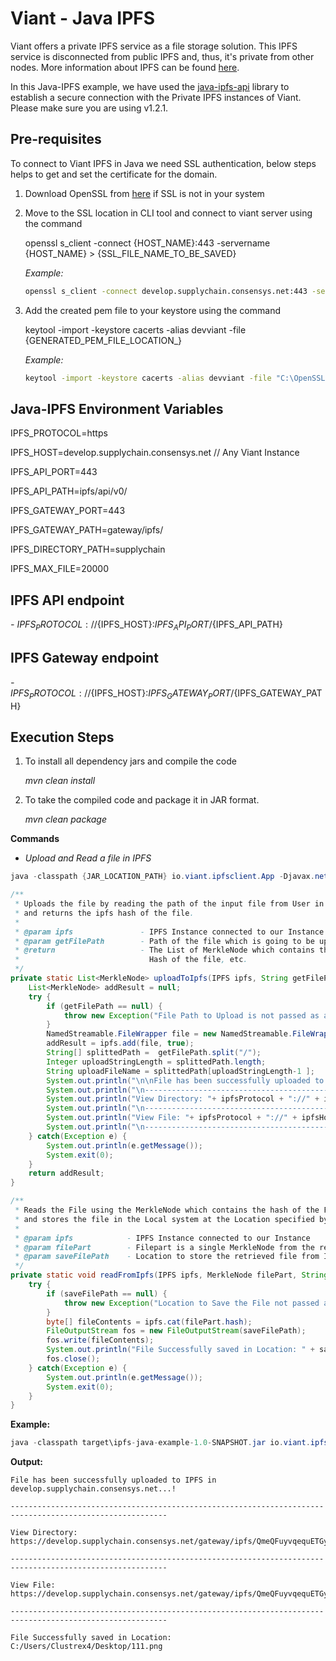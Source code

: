 # Viant - Java IPFS

Viant offers a private IPFS service as a file storage solution. This IPFS service is disconnected from public IPFS and, thus, it's private from other nodes. More information about IPFS can be found [here](https://ipfs.io/docs/getting-started/).

In this Java-IPFS example, we have used the [java-ipfs-api](https://github.com/ipfs/java-ipfs-api) library to establish a secure connection with the Private IPFS instances of Viant. Please make sure you are using v1.2.1.

## Pre-requisites

To connect to Viant IPFS in Java we need SSL authentication, below steps helps to get and set the certificate for the domain.

1. Download OpenSSL from [here](https://www.openssl.org/) if SSL is not in your system
2. Move to the SSL location in CLI tool and connect to viant server using the command

     openssl s_client -connect {HOST_NAME}:443 -servername {HOST_NAME} > {SSL_FILE_NAME_TO_BE_SAVED}

    *Example:*
    ```bash
    openssl s_client -connect develop.supplychain.consensys.net:443 -servername develop.supplychain.consensys.net > develop.supplychain.consensys.net_ssl_cert.pem
    ```
3. Add the created pem file to your keystore using the command

    keytool -import -keystore cacerts -alias devviant -file {GENERATED_PEM_FILE_LOCATION_}

    *Example:*

    ```bash
    keytool -import -keystore cacerts -alias devviant -file "C:\OpenSSL-Win64\bin\develop.supplychain.consensys.net_ssl_cert.pem"
    ```

## Java-IPFS Environment Variables

IPFS_PROTOCOL=https

IPFS_HOST=develop.supplychain.consensys.net // Any Viant Instance

IPFS_API_PORT=443

IPFS_API_PATH=ipfs/api/v0/

IPFS_GATEWAY_PORT=443

IPFS_GATEWAY_PATH=gateway/ipfs/

IPFS_DIRECTORY_PATH=supplychain

IPFS_MAX_FILE=20000

## IPFS API endpoint

*-* ${IPFS_PROTOCOL}://${IPFS_HOST}:${IPFS_API_PORT}/${IPFS_API_PATH}

## IPFS Gateway endpoint

*-* ${IPFS_PROTOCOL}://${IPFS_HOST}:${IPFS_GATEWAY_PORT}/${IPFS_GATEWAY_PATH}

## Execution Steps

1. To install all dependency jars and compile the code

    *mvn clean install*
2. To take the compiled code and package it in JAR format.

    *mvn clean package*

**Commands**

- *Upload and Read a file in IPFS*

```java
java -classpath {JAR_LOCATION_PATH} io.viant.ipfsclient.App -Djavax.net.ssl.trustStore={SSL_LOCATION} -Djavax.net.ssl.trustStorePassword={SSL_PASSWORD} uploadFilePath={FILE_LOCATION_PATH} downloadFilePath={FILE_DOWNLOAD_LOCATION_PATH}
```

```java
/**
 * Uploads the file by reading the path of the input file from User in CLI to IPFS
 * and returns the ipfs hash of the file.
 *
 * @param ipfs               - IPFS Instance connected to our Instance
 * @param getFilePath        - Path of the file which is going to be uploaded
 * @return                   - The List of MerkleNode which contains the FilePart,
 *                             Hash of the file, etc.
 */
private static List<MerkleNode> uploadToIpfs(IPFS ipfs, String getFilePath) {
    List<MerkleNode> addResult = null;
    try {
        if (getFilePath == null) {
            throw new Exception("File Path to Upload is not passed as arguments.");
        }
        NamedStreamable.FileWrapper file = new NamedStreamable.FileWrapper(new File(getFilePath));
        addResult = ipfs.add(file, true);
        String[] splittedPath =  getFilePath.split("/");
        Integer uploadStringLength = splittedPath.length;
        String uploadFileName = splittedPath[uploadStringLength-1 ];
        System.out.println("\n\nFile has been successfully uploaded to IPFS in "+ ipfsHost +"...!");
        System.out.println("\n---------------------------------------------------------------------------------------------------------\n");
        System.out.println("View Directory: "+ ipfsProtocol + "://" + ipfsHost + "/" + ipfsGatewayPath + addResult.get(addResult.size() - 1).hash.toBase58());
        System.out.println("\n---------------------------------------------------------------------------------------------------------\n");
        System.out.println("View File: "+ ipfsProtocol + "://" + ipfsHost + "/" + ipfsGatewayPath + addResult.get(addResult.size() - 1).hash.toBase58() + "/" + uploadFileName);
        System.out.println("\n---------------------------------------------------------------------------------------------------------\n");
    } catch(Exception e) {
        System.out.println(e.getMessage());
        System.exit(0);
    }
    return addResult;
}
```

```java
/**
 * Reads the File using the MerkleNode which contains the hash of the File
 * and stores the file in the Local system at the Location specified by user
 *
 * @param ipfs            - IPFS Instance connected to our Instance
 * @param filePart        - Filepart is a single MerkleNode from the resultant of upload it contains the hash of the file and it's details
 * @param saveFilePath    - Location to store the retrieved file from IPFS
 */
private static void readFromIpfs(IPFS ipfs, MerkleNode filePart, String saveFilePath) {
    try {
        if (saveFilePath == null) {
            throw new Exception("Location to Save the File not passed as arguments.");
        }
        byte[] fileContents = ipfs.cat(filePart.hash);
        FileOutputStream fos = new FileOutputStream(saveFilePath);
        fos.write(fileContents);
        System.out.println("File Successfully saved in Location: " + saveFilePath + "\n\n");
        fos.close();
    } catch(Exception e) {
        System.out.println(e.getMessage());
        System.exit(0);
    }
}
```

**Example:**

```java
java -classpath target\ipfs-java-example-1.0-SNAPSHOT.jar io.viant.ipfsclient.App -Djavax.net.ssl.trustStore="C:\Users\Murugesh\Desktop\Projects\java-ipfs-api\cacerts" -Djavax.net.ssl.trustStorePassword="password123" uploadFilePath="C:/Users/Clustrex4/Downloads/111.png" downloadFilePath="C:/Users/Clustrex4/Desktop/111.png"
```

**Output:**

```terminal
File has been successfully uploaded to IPFS in develop.supplychain.consensys.net...!

---------------------------------------------------------------------------------------------------------

View Directory: https://develop.supplychain.consensys.net/gateway/ipfs/QmeQFuyvqequETGy8Z5ExNHpyqkySzJVm2NYetQ6UAwDk2

---------------------------------------------------------------------------------------------------------

View File: https://develop.supplychain.consensys.net/gateway/ipfs/QmeQFuyvqequETGy8Z5ExNHpyqkySzJVm2NYetQ6UAwDk2/player.png

---------------------------------------------------------------------------------------------------------

File Successfully saved in Location: C:/Users/Clustrex4/Desktop/111.png
```
